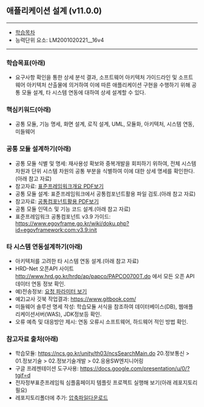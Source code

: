 ## 애플리케이션 설계 (v11.0.0)
 
---

- [학습목차](https://github.com/miniplugin/human)
- 능력단위 요소: LM2001020221__16v4

---

### 학습목표(아래)
- 요구사항 확인을 통한 상세 분석 결과, 소프트웨어 아키텍처 가이드라인 및 소프트웨어 아키텍처 산출물에 의거하여 이에 따른 애플리케이션 구현을 수행하기 위해 공통 모듈 설계, 타 시스템 연동에 대하여 상세 설계할 수 있다.

### 핵심키워드(아래)
- 공통 모듈, 기능 명세, 화면 설계, 로직 설계, UML, 모듈화, 아키텍처, 시스템 연동, 미들웨어

### 공통 모듈 설계하기(아래)
- 공통 모듈 식별 및 명세: 재사용성 확보와 중복개발을 회피하기 위하여, 전체 시스템 차원과 단위 시스템 차원의 공통 부분을 식별하여 이에 대한 상세 명세를 확인한다.(아래 참고 자료)
- 참고자료: [표준프레임워크개요 PDF보기](git_img/02.pdf)
- 공통 모듈 설계: 표준프레임워크에서 공통컴포넌트활용 파일 검토.(아래 참고 자료)
- 참고자료: [공통컴포넌트활용 PDF보기](git_img/01.pdf)
- 공통 모듈 인덱스 및 기능 코드 설계.(아래 참고 자료)
- 표준프레임워크 공통컴포넌트 v3.9 가이드: https://www.egovframe.go.kr/wiki/doku.php?id=egovframework:com:v3.9:init

### 타 시스템 연동설계하기(아래)
- 아키텍처를 고려한 타 시스템 연동 설계.(아래 참고 자료)
- HRD-Net 오픈API 사이트 http://www.hrd.go.kr/hrdp/ap/papco/PAPCO0700T.do 에서 모든 오픈 API  데이터 연동 정보 확인.
- 예)전송정보: [요청 파라미터 보기](git_img/03.jpg)
- 예2)교사 깃북 작업결과: https://www.gitbook.com/
- 미들웨어 솔루션 명세 작성: 학습모듈 서식을 참조하여 데이터베이스(DB), 웹애플리케이션서버(WAS), JDK정보등 확인.
- 오류 예측 및 대응방안 제시: 연동 오류시 소프트웨어, 하드웨어 적인 방법 확인.

### 참고자료 출처(아래)
- 학습모듈: https://ncs.go.kr/unity/th03/ncsSearchMain.do 20.정보통신 > 01.정보기술 > 02.정보기술개발 > 02.응용SW엔지니어링
- 구글 프레젠테이션 도구사용: https://docs.google.com/presentation/u/0/?tgif=d
- 전자정부표준프레임웍 심플홈페이지 템플릿 프로젝트 실행해 보기(아래 레포지토리필요)
- 레포지토리폴더에 추가: [압축파일다운로드](git_img/egovframework_add_repository.zip)